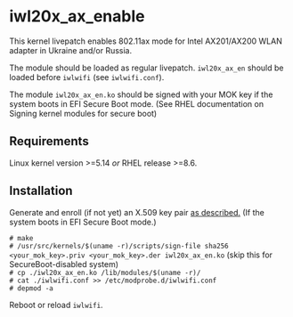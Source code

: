 # iwl20x_ax_enable
This kernel livepatch enables 802.11ax mode for Intel AX201/AX200 WLAN adapter in Ukraine and/or Russia.

The module should be loaded as regular livepatch. `iwl20x_ax_en` should be loaded before `iwlwifi` (see `iwlwifi.conf`).

The module `iwl20x_ax_en.ko` should be signed with your MOK key if the system boots in EFI Secure Boot mode. (See RHEL documentation on Signing kernel modules for secure boot)

## Requirements
Linux kernel version >=5.14 _or_ RHEL release >=8.6.

## Installation  

Generate and enroll (if not yet) an X.509 key pair [as described.](https://docs.fedoraproject.org/en-US/fedora/latest/system-administrators-guide/kernel-module-driver-configuration/Working_with_Kernel_Modules/) (If the system boots in EFI Secure Boot mode.)

`# make`  
`# /usr/src/kernels/$(uname -r)/scripts/sign-file sha256 <your_mok_key>.priv <your_mok_key>.der iwl20x_ax_en.ko` (skip this for SecureBoot-disabled system)  
`# cp ./iwl20x_ax_en.ko /lib/modules/$(uname -r)/`  
`# cat ./iwlwifi.conf >> /etc/modprobe.d/iwlwifi.conf`  
`# depmod -a`    

Reboot or reload `iwlwifi`.
